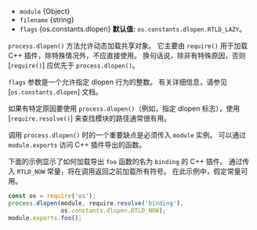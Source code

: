 <!-- YAML
added: v0.1.16
changes:
  - version: v9.0.0
    pr-url: https://github.com/nodejs/node/pull/12794
    description: Added support for the `flags` argument.
-->

* `module` {Object}
* `filename` {string}
* `flags` {os.constants.dlopen} **默认值:** `os.constants.dlopen.RTLD_LAZY`。

`process.dlopen()` 方法允许动态加载共享对象。 
它主要由 `require()` 用于加载 C++ 插件，除特殊情况外，不应直接使用。 
换句话说，除非有特殊原因，否则 [`require()`] 应优先于 `process.dlopen()`。

`flags` 参数是一个允许指定 dlopen 行为的整数。 
有关详细信息，请参见 [`os.constants.dlopen`] 文档。

如果有特定原因要使用 `process.dlopen()`（例如，指定 dlopen 标志），使用 [`require.resolve()`] 来查找模块的路径通常很有用。

调用 `process.dlopen()` 时的一个重要缺点是必须传入 `module` 实例。 
可以通过 `module.exports` 访问 C++ 插件导出的函数。

下面的示例显示了如何加载导出 `foo` 函数的名为 `binding` 的 C++ 插件。 
通过传入 `RTLD_NOW` 常量，将在调用返回之前加载所有符号。 
在此示例中，假定常量可用。

```js
const os = require('os');
process.dlopen(module, require.resolve('binding'),
               os.constants.dlopen.RTLD_NOW);
module.exports.foo();
```

